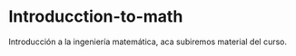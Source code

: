 # Introducction-to-math

Introducción a la ingeniería matemática, aca subiremos material del curso.
